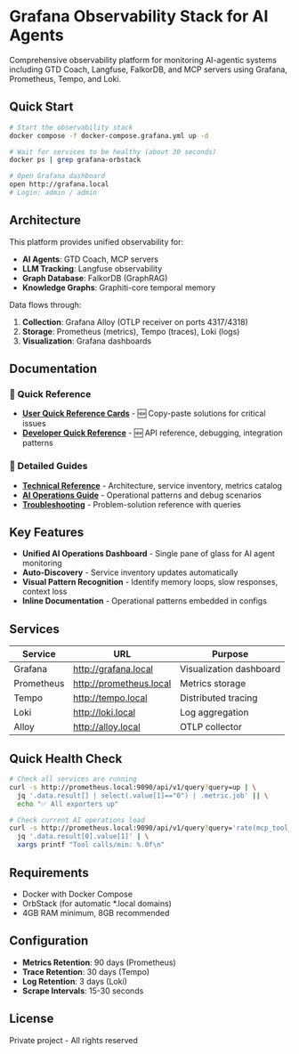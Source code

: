 # Grafana Observability Stack for AI Agents

Comprehensive observability platform for monitoring AI-agentic systems including GTD Coach, Langfuse, FalkorDB, and MCP servers using Grafana, Prometheus, Tempo, and Loki.

## Quick Start

```bash
# Start the observability stack
docker compose -f docker-compose.grafana.yml up -d

# Wait for services to be healthy (about 30 seconds)
docker ps | grep grafana-orbstack

# Open Grafana dashboard
open http://grafana.local
# Login: admin / admin
```

## Architecture

This platform provides unified observability for:
- **AI Agents**: GTD Coach, MCP servers
- **LLM Tracking**: Langfuse observability
- **Graph Database**: FalkorDB (GraphRAG)
- **Knowledge Graphs**: Graphiti-core temporal memory

Data flows through:
1. **Collection**: Grafana Alloy (OTLP receiver on ports 4317/4318)
2. **Storage**: Prometheus (metrics), Tempo (traces), Loki (logs)
3. **Visualization**: Grafana dashboards

## Documentation

### 🚀 Quick Reference
- **[User Quick Reference Cards](docs/user/QUICK-REFERENCE-CARDS.md)** - 🆕 Copy-paste solutions for critical issues
- **[Developer Quick Reference](docs/dev/QUICK-REFERENCE-DEV.md)** - 🆕 API reference, debugging, integration patterns

### 📖 Detailed Guides
- **[Technical Reference](docs/dev/README.md)** - Architecture, service inventory, metrics catalog
- **[AI Operations Guide](docs/user/AI-OPERATIONS-GUIDE.md)** - Operational patterns and debug scenarios
- **[Troubleshooting](docs/user/TROUBLESHOOTING.md)** - Problem-solution reference with queries

## Key Features

- **Unified AI Operations Dashboard** - Single pane of glass for AI agent monitoring
- **Auto-Discovery** - Service inventory updates automatically
- **Visual Pattern Recognition** - Identify memory loops, slow responses, context loss
- **Inline Documentation** - Operational patterns embedded in configs

## Services

| Service | URL | Purpose |
|---------|-----|---------|
| Grafana | http://grafana.local | Visualization dashboard |
| Prometheus | http://prometheus.local | Metrics storage |
| Tempo | http://tempo.local | Distributed tracing |
| Loki | http://loki.local | Log aggregation |
| Alloy | http://alloy.local | OTLP collector |

## Quick Health Check

```bash
# Check all services are running
curl -s http://prometheus.local:9090/api/v1/query?query=up | \
  jq '.data.result[] | select(.value[1]=="0") | .metric.job' || \
  echo "✅ All exporters up"

# Check current AI operations load
curl -s http://prometheus.local:9090/api/v1/query?query='rate(mcp_tool_invocations_total[1m])' | \
  jq '.data.result[0].value[1]' | \
  xargs printf "Tool calls/min: %.0f\n"
```

## Requirements

- Docker with Docker Compose
- OrbStack (for automatic *.local domains)
- 4GB RAM minimum, 8GB recommended

## Configuration

- **Metrics Retention**: 90 days (Prometheus)
- **Trace Retention**: 30 days (Tempo)
- **Log Retention**: 3 days (Loki)
- **Scrape Intervals**: 15-30 seconds

## License

Private project - All rights reserved